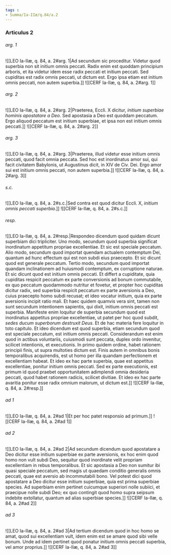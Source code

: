 ```yaml
---
tags : 
- Summa/Ia-IIæ/q.84/a.2
---
```


### Articulus 2

###### arg. 1
![[LEO Ia-IIæ, q. 84, a. 2#arg. 1|Ad secundum sic proceditur. Videtur quod superbia non sit initium omnis peccati. Radix enim est quoddam principium arboris, et ita videtur idem esse radix peccati et initium peccati. Sed cupiditas est radix omnis peccati, ut dictum est. Ergo ipsa etiam est initium omnis peccati, non autem superbia.]]
![[CERF Ia-IIæ, q. 84, a. 2#arg. 1]]

###### arg. 2
![[LEO Ia-IIæ, q. 84, a. 2#arg. 2|Praeterea, Eccli. X dicitur, *initium superbiae hominis apostatare a Deo*. Sed apostasia a Deo est quoddam peccatum. Ergo aliquod peccatum est initium superbiae, et ipsa non est initium omnis peccati.]]
![[CERF Ia-IIæ, q. 84, a. 2#arg. 2]]

###### arg. 3
![[LEO Ia-IIæ, q. 84, a. 2#arg. 3|Praeterea, illud videtur esse initium omnis peccati, quod facit omnia peccata. Sed hoc est inordinatus amor sui, qui facit civitatem Babylonis, ut Augustinus dicit, in XIV de Civ. Dei. Ergo amor sui est initium omnis peccati, non autem superbia.]]
![[CERF Ia-IIæ, q. 84, a. 2#arg. 3]]

###### s.c.
![[LEO Ia-IIæ, q. 84, a. 2#s.c.|Sed contra est quod dicitur Eccli. X, *initium omnis peccati superbia*.]]
![[CERF Ia-IIæ, q. 84, a. 2#s.c.]]

###### resp.
![[LEO Ia-IIæ, q. 84, a. 2#resp.|Respondeo dicendum quod quidam dicunt superbiam dici tripliciter. Uno modo, secundum quod superbia significat inordinatum appetitum propriae excellentiae. Et sic est speciale peccatum. Alio modo, secundum quod importat quendam actualem contemptum Dei, quantum ad hunc effectum qui est non subdi eius praecepto. Et sic dicunt quod est generale peccatum. Tertio modo, secundum quod importat quandam inclinationem ad huiusmodi contemptum, ex corruptione naturae. Et sic dicunt quod est initium omnis peccati. Et differt a cupiditate, quia cupiditas respicit peccatum ex parte conversionis ad bonum commutabile, ex quo peccatum quodammodo nutritur et fovetur, et propter hoc cupiditas dicitur radix, sed superbia respicit peccatum ex parte aversionis a Deo, cuius praecepto homo subdi recusat; et ideo vocatur initium, quia ex parte aversionis incipit ratio mali. Et haec quidem quamvis vera sint, tamen non sunt secundum intentionem sapientis, qui dixit, initium omnis peccati est superbia. Manifeste enim loquitur de superbia secundum quod est inordinatus appetitus propriae excellentiae, ut patet per hoc quod subdit, *sedes ducum superborum destruxit Deus*. Et de hac materia fere loquitur in toto capitulo. Et ideo dicendum est quod superbia, etiam secundum quod est speciale peccatum, est initium omnis peccati. Considerandum est enim quod in actibus voluntariis, cuiusmodi sunt peccata, duplex ordo invenitur, scilicet intentionis, et executionis. In primo quidem ordine, habet rationem principii finis, ut supra multoties dictum est. Finis autem in omnibus bonis temporalibus acquirendis, est ut homo per illa quandam perfectionem et excellentiam habeat. Et ideo ex hac parte superbia, quae est appetitus excellentiae, ponitur initium omnis peccati. Sed ex parte executionis, est primum id quod praebet opportunitatem adimplendi omnia desideria peccati, quod habet rationem radicis, scilicet divitiae. Et ideo ex hac parte avaritia ponitur esse radix omnium malorum, ut dictum est.]]
![[CERF Ia-IIæ, q. 84, a. 2#resp.]]

###### ad 1
![[LEO Ia-IIæ, q. 84, a. 2#ad 1|Et per hoc patet responsio ad primum.]]
![[CERF Ia-IIæ, q. 84, a. 2#ad 1]]

###### ad 2
![[LEO Ia-IIæ, q. 84, a. 2#ad 2|Ad secundum dicendum quod apostatare a Deo dicitur esse initium superbiae ex parte aversionis, ex hoc enim quod homo non vult subdi Deo, sequitur quod inordinate velit propriam excellentiam in rebus temporalibus. Et sic apostasia a Deo non sumitur ibi quasi speciale peccatum, sed magis ut quaedam conditio generalis omnis peccati, quae est aversio ab incommutabili bono. Vel potest dici quod apostatare a Deo dicitur esse initium superbiae, quia est prima superbiae species. Ad superbiam enim pertinet cuicumque superiori nolle subiici, et praecipue nolle subdi Deo; ex quo contingit quod homo supra seipsum indebite extollatur, quantum ad alias superbiae species.]]
![[CERF Ia-IIæ, q. 84, a. 2#ad 2]]

###### ad 3
![[LEO Ia-IIæ, q. 84, a. 2#ad 3|Ad tertium dicendum quod in hoc homo se amat, quod sui excellentiam vult, idem enim est se amare quod sibi velle bonum. Unde ad idem pertinet quod ponatur initium omnis peccati superbia, vel amor proprius.]]
![[CERF Ia-IIæ, q. 84, a. 2#ad 3]]

